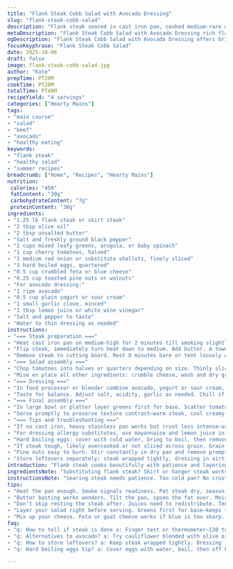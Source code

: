 ```yaml
---
title: "Flank Steak Cobb Salad with Avocado Dressing"
slug: "flank-steak-cobb-salad"
description: "Flank steak seared in cast iron pan, cooked medium-rare with butter basting. Salad components layered for contrast: ripe tomatoes, crisp onions, hard-boiled eggs, blue cheese crumbles, pine nuts, and peppery greens. Creamy avocado-based dressing thinned with water for pourable consistency. Substitutes: skirt steak or hanger steak for flank; feta or goat cheese in place of blue cheese. Onion swap: shallots or scallions. Timing based on color and texture cues not strict minutes. Rest steak before slicing against grain for tender bites. Salad assembled last moment, dressing drizzled to preserve freshness and texture."
metaDescription: "Flank Steak Cobb Salad with Avocado Dressing rich flavors, textures. Tender steak, vibrant veggies, creamy dressing—layered for contrast."
ogDescription: "Flank Steak Cobb Salad with Avocado Dressing offers bright flavors, textures. Perfect for a nutritious and satisfying meal any time."
focusKeyphrase: "Flank Steak Cobb Salad"
date: 2025-10-06
draft: false
image: flank-steak-cobb-salad.jpg
author: "Kate"
prepTime: PT20M
cookTime: PT20M
totalTime: PT40M
recipeYield: "4 servings"
categories: ["Hearty Mains"]
tags:
- "main course"
- "salad"
- "beef"
- "avocado"
- "healthy eating"
keywords:
- "flank steak"
- "healthy salad"
- "summer recipes"
breadcrumb: ["Home", "Recipes", "Hearty Mains"]
nutrition: 
 calories: "450"
 fatContent: "30g"
 carbohydrateContent: "7g"
 proteinContent: "38g"
ingredients:
- "1.25 lb flank steak or skirt steak"
- "2 tbsp olive oil"
- "2 tbsp unsalted butter"
- "Salt and freshly ground black pepper"
- "2 cups mixed leafy greens, arugula, or baby spinach"
- "1 cup cherry tomatoes, halved"
- "1 medium red onion or substitute shallots, finely sliced"
- "3 hard boiled eggs, quartered"
- "0.5 cup crumbled feta or blue cheese"
- "0.25 cup toasted pine nuts or walnuts"
- "For avocado dressing:"
- "1 ripe avocado"
- "0.5 cup plain yogurt or sour cream"
- "1 small garlic clove, minced"
- "1 tbsp lemon juice or white wine vinegar"
- "Salt and pepper to taste"
- "Water to thin dressing as needed"
instructions:
- "=== Steak preparation ==="
- "Heat cast iron pan on medium-high for 2 minutes till smoking slightly. Add olive oil, swirl to coat. Pat flank steak dry. Season heavily with salt and cracked pepper both sides. Place steak in pan. Listen for solid sizzle – don't move it. Sear 5-6 minutes until deep crust forms on bottom, edges starting to brown."
- "Flip steak, immediately turn heat down to medium. Add butter. A towel on pan handle prevents burns. Tilt pan slightly, spoon bubbling butter over steak repeatedly. This bastes meat, locking moisture and helping develop even medium-rare. Expect about 12 minutes total cooking on this side. Use finger test or thermometer (130-135F) for doneness. Avoid overcooking—flank toughens fast."
- "Remove steak to cutting board. Rest 8 minutes bare or tent loosely with foil. Rest crucial for juices to redistribute. Slice thin against grain. Cut into bite-size slices or cubes, depending on salad style."
- "=== Salad assembly ==="
- "Chop tomatoes into halves or quarters depending on size. Thinly slice onions or substitute scallions for milder punch. Quarter hard boiled eggs, no green hue. Toast pine nuts in dry skillet until golden and aromatic—nobody wants soggy nuts."
- "Mise en place all other ingredients: crumble cheese, wash and dry greens thoroughly—wet leaves dilute dressing and wilt quickly."
- "=== Dressing ==="
- "In food processor or blender combine avocado, yogurt or sour cream, garlic, lemon juice or vinegar, salt, and pepper. Blend until mostly smooth. Add water tablespoon by tablespoon to reach pourable thickness. Too thick? Water fixes it better than extra lemon or oil, which can overpower."
- "Taste for balance. Adjust salt, acidity, garlic as needed. Chill if time allows for flavors to mingle."
- "=== Final assembly ==="
- "In large bowl or platter layer greens first for base. Scatter tomatoes, onions, eggs evenly. Add pine nuts and cheese. Top with warm steak slices to keep contrast of textures. Drizzle avocado dressing last. Toss gently if preferred or serve plated for visual appeal."
- "Serve promptly to preserve texture contrast—warm steak, cool creamy dressing, crunchy nuts, fresh vegetables."
- "=== Tips and troubleshooting ==="
- "If no cast iron, heavy stainless pan works but crust less intense—use higher heat briefly but watch for burning. Butter can burn if pan too hot; lower heat if smoke starts rising after addition."
- "For dressing allergy substitutes, use mayonnaise and lemon juice in place of yogurt. No avocado? Blend steamed cauliflower and olive oil for mild creamy dressing. Can add fresh herbs like cilantro or basil for twist."
- "Hard boiling eggs: cover with cold water, bring to boil, then remove from heat, cover, let sit 10 minutes. Avoid overcooking to prevent green rings."
- "If steak tough, likely overcooked or not sliced across grain. Grain runs lengthwise; cut perpendicular to shorten muscle fibers."
- "Pine nuts easy to burn. Stir constantly in dry pan and remove promptly once golden."
- "Store leftovers separately: steak wrapped tightly, dressing in airtight container refrigerated up to 2 days."
introduction: "Flank steak cooks beautifully with patience and layering of flavor. Heat the pan until almost smoking to get that crust that seals juices. Don’t poke or prod; let the Maillard reaction do its magic. Butter basting softens edges and adds richness. The salad plays bright, fresh notes—acidic tomatoes, sharp onions offset rich eggs and pungent cheese. Toasted nuts add crunch, contrast to tender meat. Avocado dressing is the creamy tie. Adjust thickness to pourable, not gloppy. Taste balance is key here. Remember rest time for steak, missteps turn chewy. Chopped versus sliced steak changes mouthfeel—your choice, each works. A meal with layers, textures, and simple techniques."
ingredientsNote: "Substituting flank steak? Skirt or hanger steak works but watch cooking times; these cuts cook faster but stay juicy if you use proper heat. If blue cheese is too strong, swap for feta for milder tang. Onions can be sharp; use shallots or scallions if you want gentle perfume in salad. Pine nuts pricey and prone to rancidity—walnuts or almonds can stand in with different but pleasant crunch. Use fresh lemon juice over bottled for an aromatic zing in dressing. Avocado ripe but not mushy gives best texture. Yogurt adds acidity and cream; sour cream for richness. Always season dressing well, avocado dulls salt a bit so add carefully. Don't skip washing and drying greens, otherwise dressing slides off leaves or makes them soggy. Prep all ingredients before you start steak to keep pace."
instructionsNote: "Searing steak needs patience. Too cold pan? No crust forms, meat stews in fat. Too hot? Butter burns before steak cooks through. Listen to sizzle changes; it softens as steak cooks. Butter basting isn’t just for flavor; it creates moist heat and coats steak for browning of all sides. Resting lets fibers relax, locking juices inside. Slice fully cool or slight warmth to avoid moisture loss. Dressing consistency varies by avocado size; use water sparingly or end with too thin yellowish liquid. Toasting nuts intensifies aroma but burns fast—keep pan moving. Assemble salad just before serving to keep vegetables crisp and dressing fresh; otherwise salad wilts and turns dull. Toss gently or leave layered for better presentation. If you want to save time, hard boil eggs the day before and keep refrigerated in shell."
tips:
- "Heat the pan enough. Smoke signals readiness. Pat steak dry, season heavily. Let it sizzle! Don't poke. Hard crust crucial."
- "Butter basting works wonders. Tilt the pan, spoon the fat over. Moisture locks in, golden edges form. Watch the time closely."
- "Don’t skip resting the steak after. Juices need to redistribute. Tent with foil, it helps. Then slice thin against the grain."
- "Layer your salad right before serving. Greens first for base—keeps them crisp. Warm steak contrasts cold veggies. Visual appeal matters."
- "Mix up your cheese. Feta or goat cheese works if blue is too sharp. Scale back raw onion; use scallions for gentler taste."
faq:
- "q: How to tell if steak is done a: Finger test or thermometer—130 to 135F medium-rare. Don't guess. Tough meat? Likely overcooked."
- "q: Alternatives to avocado? a: Try cauliflower blended with olive oil. Good for creaminess, but mild. Or use mayonnaise for simpler dressing."
- "q: How to store leftovers? a: Keep steak wrapped tightly. Dressing in an airtight container—two days max in the fridge. Keeps flavors fresh."
- "q: Hard boiling eggs tip? a: Cover eggs with water, boil, then off heat. Cover 10 minutes. No green rings if timed right, but watch out."

---
```

